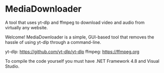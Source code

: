 # MediaDownloader
A tool that uses yt-dlp and ffmpeg to download video and audio from virtually any website.

Welcome! MediaDownloader is a simple, GUI-based tool that removes the hassle of using yt-dlp through a command-line.

yt-dlp: https://github.com/yt-dlp/yt-dlp
ffmpeg: https://ffmpeg.org

To compile the code yourself you must have .NET Framework 4.8 and Visual Studio.

